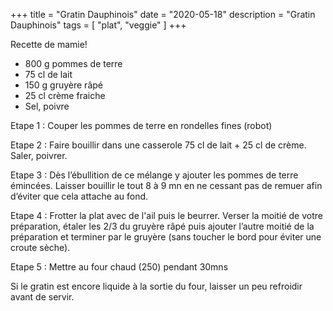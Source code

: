 +++
title = "Gratin Dauphinois"
date = "2020-05-18"
description = "Gratin Dauphinois"
tags = [
    "plat",
    "veggie"
]
+++

Recette de mamie!

* 800 g pommes de terre
* 75 cl de lait
* 150 g gruyère râpé
* 25 cl crème fraiche
* Sel, poivre

Etape 1 : Couper les pommes de terre en rondelles fines (robot)

Etape 2 : Faire bouillir dans une casserole 75 cl de lait + 25 cl de crème. Saler, poivrer.

Etape 3 : Dès l’ébullition de ce mélange y ajouter les pommes de terre émincées. Laisser bouillir le
tout 8 à 9 mn en ne cessant pas de remuer afin d’éviter que cela attache au fond.

Etape 4 : Frotter la plat avec de l'ail puis le beurrer. Verser la moitié de votre préparation, étaler les 2/3 du gruyère râpé
puis ajouter l’autre moitié de la préparation et terminer par le gruyère (sans toucher le bord pour
éviter une croute sèche).

Etape 5 : Mettre au four chaud (250) pendant 30mns

Si le gratin est encore liquide à la sortie du four, laisser un peu refroidir avant de servir.

